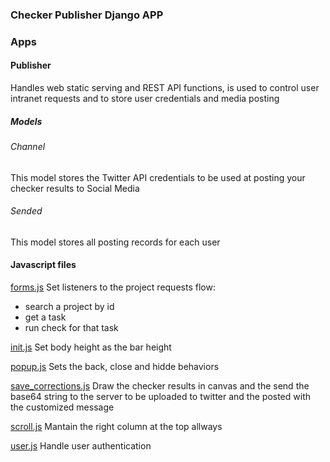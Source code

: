 ### Checker Publisher Django APP

### Apps

#### Publisher

Handles web static serving and REST API functions, is used to control user intranet requests and to store user credentials and media posting

##### Models

###### Channel

This model stores the Twitter API credentials to be used at posting your checker results to Social Media

###### Sended

This model stores all posting records for each user

#### Javascript files

[forms.js](static/scripts/forms.js)
Set listeners to the project requests flow:
- search a project by id
- get a task
- run check for that task

[init.js](static/scripts/init.js)
Set body height as the bar height

[popup.js](static/scripts/popup.js)
Sets the back, close and hidde behaviors

[save_corrections.js](static/scripts/save_corrections.js)
Draw the checker results in canvas and the send the base64 string to the server to be uploaded to twitter and the posted with the customized message

[scroll.js](static/scripts/scroll.js)
Mantain the right column at the top allways

[user.js](static/scripts/user.js)
Handle user authentication